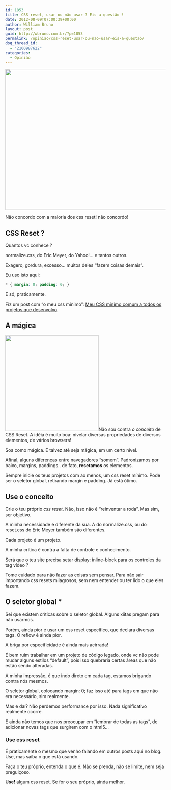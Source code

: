```yaml
---
id: 1853
title: CSS reset, usar ou não usar ? Eis a questão !
date: 2012-08-09T07:00:39+00:00
author: William Bruno
layout: post
guid: http://wbruno.com.br/?p=1853
permalink: /opiniao/css-reset-usar-ou-nao-usar-eis-a-questao/
dsq_thread_id:
  - "2100987622"
categories:
  - Opinião
---
```

[<img src="/wp-content/uploads/2012/10/guerradosnavegadores.jpeg" alt="" title="guerradosnavegadores" width="558" height="440" class="aligncenter size-full wp-image-2250" srcset="/wp-content/uploads/2012/10/guerradosnavegadores.jpeg 558w, /wp-content/uploads/2012/10/guerradosnavegadores-300x236.jpeg 300w" sizes="(max-width: 558px) 100vw, 558px" />](/wp-content/uploads/2012/10/guerradosnavegadores.jpeg)

Não concordo com a maioria dos css reset! não concordo!

<!--more-->

## CSS Reset ?

Quantos vc conhece ?

normalize.css, do Eric Meyer, do Yahoo!&#8230; e tantos outros.

Exagero, gordura, excesso&#8230; muitos deles &#8220;fazem coisas demais&#8221;.

Eu uso isto aqui:

``` css
* { margin: 0; padding: 0; }
```

E só, praticamente.

Fiz um post com &#8220;o meu css mínimo&#8221;: [Meu CSS mínimo comum a todos os projetos que desenvolvo](http://wbruno.com.br/2012/03/06/meu-css-minimo-comum-todos-os-projetos-desenvolvo/ "Meu CSS mínimo comum a todos os projetos que desenvolvo").

## A mágica

[<img src="/wp-content/uploads/2012/10/browser-logos-30-293x300.jpeg" alt="" title="browser-logos-30" width="293" height="300" class="alignright size-medium wp-image-2252" srcset="/wp-content/uploads/2012/10/browser-logos-30-293x300.jpeg 293w, /wp-content/uploads/2012/10/browser-logos-30.jpeg 465w" sizes="(max-width: 293px) 100vw, 293px" />](/wp-content/uploads/2012/10/browser-logos-30.jpeg)Não sou contra _o conceito_ de CSS Reset. A idéia é muito boa: nivelar diversas propriedades de diversos elementos, de vários browsers!

Soa como mágica. E talvez até seja mágica, em um certo nível.

Afinal, alguns diferenças entre navegadores &#8220;somem&#8221;. Padronizamos por baixo, margins, paddings.. de fato, **resetamos** os elementos.

Sempre inicie os teus projetos com ao menos, um css reset mínimo. Pode ser o seletor global, retirando margin e padding. Já está ótimo.

## Use o conceito

Crie o teu próprio _css reset_. Não, isso não é &#8220;reinventar a roda&#8221;. Mas sim, ser objetivo.

A minha necessidade é diferente da sua. A do normalize.css, ou do reset.css do Eric Meyer também são diferentes.

Cada projeto é um projeto.

A minha crítica é contra a falta de controle e conhecimento.

Será que o teu site precisa setar display: inline-block para os controles da tag vídeo ?

Tome cuidado para não fazer as coisas sem pensar. Para não sair importando css resets milagrosos, sem nem entender ou ter lido o que eles fazem.

## O seletor global *

Sei que existem críticas sobre o seletor global. Alguns xiitas pregam para não usarmos.

Porém, ainda pior é usar um css reset específico, que declara diversas tags. O reflow é ainda pior.

A briga por especificidade é ainda mais acirrada!

É bem ruim trabalhar em um projeto de código legado, onde vc não pode mudar alguns estilos &#8220;default&#8221;, pois isso quebraria certas áreas que não estão sendo alteradas.

A minha impressão, é que indo direto em cada tag, estamos brigando contra nós mesmos.

O seletor global, colocando margin: 0; faz isso até para tags em que não era necessário, sim realmente.

Mas e daí? Não perdemos performance por isso. Nada significativo realmente ocorre.

E ainda não temos que nos preocupar em &#8220;lembrar de todas as tags&#8221;, de adicionar novas tags que surgirem com o html5&#8230;

### Use css reset

É praticamente o mesmo que venho falando em outros posts aqui no blog. Use, mas saiba o que está usando.

Faça o teu próprio, entenda o que é. Não se prenda, não se limite, nem seja preguiçoso.

**Use!** algum css reset. Se for o seu próprio, ainda melhor.
